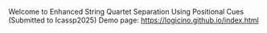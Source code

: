 Welcome to Enhanced String Quartet Separation Using Positional Cues (Submitted to Icassp2025)
Demo page: https://logicino.github.io/index.html
